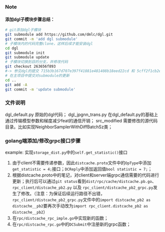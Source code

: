 ### Note

#### 添加dgl子模块步骤总结：
```bash
# git添加dgl子模块
git submodule add https://github.com/dmlc/dgl.git
git commit -m 'add dgl submodule'
# 子模块内的代码完整clone，这样后续才能安装dgl
cd dgl
git submodule init
git submodule update
# 子模块切换到目的分支，并修改代码
git checkout 263656f893
#-> 参见dgl的提交 715b3b167d707e397f41881e481408b18eed22cd 和 5cff2f1cb2e3e307617bfa5b225df05555effb4b
# 在主项目中提交对submodule的更新
cd ..
git add -A
git commit -m 'update submodule'
```

### 文件说明
dgl_default.py 原始的dgl代码；
dgl_jpgnn_trans.py 在dgl_default.py的基础上通过传输模型参数和梯度减少feat的通信开销；
src_modified 需要修改的源代码目录。比如实现NeighborSamplerWithDiffBatchSz类；

### golang端添加/修改grpc接口步骤
example: 实现`storage_dist.py`中的`self.get_statistic()`接口
1. 由于client不需要传递参数，因此`distcache.proto`文件中的`OpType`中添加`get_statistic = 4;`接口；`DCReply`中添加返回值`bool statistic = 7;`；
2. 根据distcache.proto中的笔记，对client和server端grpc通信需要的代码进行更新；执行后可以通过`git status`看到`dist/rpc/cache/distcache.pb.go`、`rpc_client/distcache_pb2.py` 以及 `rpc_client/distcache_pb2_grpc.py`发生了修改。（注意：为保证后续运行路径不出错，`rpc_client/distcache_pb2_grpc.py`文件中的`import distcache_pb2 as distcache__pb2`要再次手动改为`import rpc_client.distcache_pb2 as distcache__pb2`）
3. 在`rpc/distcache_rpc_imple.go`中实现新的函数；
4. 在`rpc/distcache_rpc.go`中的`DCSubmit`中注册新的grpc函数；